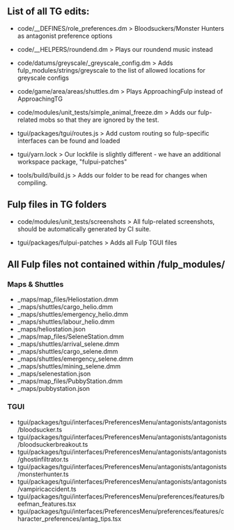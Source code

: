 ## List of all TG edits:

- code/__DEFINES/role_preferences.dm > Bloodsuckers/Monster Hunters as antagonist preference options

- code/__HELPERS/roundend.dm > Plays our roundend music instead

- code/datums/greyscale/_greyscale_config.dm > Adds fulp_modules/strings/greyscale to the list of allowed locations for greyscale configs

- code/game/area/areas/shuttles.dm > Plays ApproachingFulp instead of ApproachingTG

- code/modules/unit_tests/simple_animal_freeze.dm > Adds our fulp-related mobs so that they are ignored by the test.

- tgui/packages/tgui/routes.js > Add custom routing so fulp-specific interfaces can be found and loaded
- tgui/yarn.lock > Our lockfile is slightly different - we have an additional workspace package, "fulpui-patches"

- tools/build/build.js > Adds our folder to be read for changes when compiling.

## Fulp files in TG folders

- code/modules/unit_tests/screenshots > All fulp-related screenshots, should be automatically generated by CI suite.

- tgui/packages/fulpui-patches > Adds all Fulp TGUI files

## All Fulp files not contained within /fulp_modules/

### Maps & Shuttles

- _maps/map_files/Heliostation.dmm
- _maps/shuttles/cargo_helio.dmm
- _maps/shuttles/emergency_helio.dmm
- _maps/shuttles/labour_helio.dmm
- _maps/heliostation.json
- _maps/map_files/SeleneStation.dmm
- _maps/shuttles/arrival_selene.dmm
- _maps/shuttles/cargo_selene.dmm
- _maps/shuttles/emergency_selene.dmm
- _maps/shuttles/mining_selene.dmm
- _maps/selenestation.json
- _maps/map_files/PubbyStation.dmm
- _maps/pubbystation.json

### TGUI
- tgui/packages/tgui/interfaces/PreferencesMenu/antagonists/antagonists/bloodsucker.ts
- tgui/packages/tgui/interfaces/PreferencesMenu/antagonists/antagonists/bloodsuckerbreakout.ts
- tgui/packages/tgui/interfaces/PreferencesMenu/antagonists/antagonists/ghostinfiltrator.ts
- tgui/packages/tgui/interfaces/PreferencesMenu/antagonists/antagonists/monsterhunter.ts
- tgui/packages/tgui/interfaces/PreferencesMenu/antagonists/antagonists/vampiricaccident.ts
- tgui/packages/tgui/interfaces/PreferencesMenu/preferences/features/beefman_features.tsx
- tgui/packages/tgui/interfaces/PreferencesMenu/preferences/features/character_preferences/antag_tips.tsx
